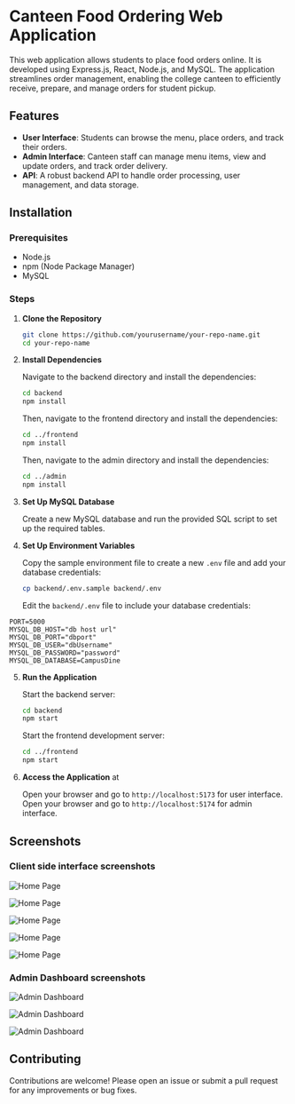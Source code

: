 # Canteen Food Ordering Web Application

This web application allows students to place food orders online. It is developed using Express.js, React, Node.js, and MySQL. The application streamlines order management, enabling the college canteen to efficiently receive, prepare, and manage orders for student pickup.

## Features

- **User Interface**: Students can browse the menu, place orders, and track their orders.
- **Admin Interface**: Canteen staff can manage menu items, view and update orders, and track order delivery.
- **API**: A robust backend API to handle order processing, user management, and data storage.

## Installation

### Prerequisites

- Node.js
- npm (Node Package Manager)
- MySQL

### Steps

1. **Clone the Repository**

    ```bash
    git clone https://github.com/yourusername/your-repo-name.git
    cd your-repo-name
    ```

2. **Install Dependencies**

    Navigate to the backend directory and install the dependencies:

    ```bash
    cd backend
    npm install
    ```

    Then, navigate to the frontend directory and install the dependencies:

    ```bash
    cd ../frontend
    npm install
    ```

    Then, navigate to the admin directory and install the dependencies:

    ```bash
    cd ../admin
    npm install
    ```

3. **Set Up MySQL Database**

    Create a new MySQL database and run the provided SQL script to set up the required tables.

4. **Set Up Environment Variables**

    Copy the sample environment file to create a new `.env` file and add your database credentials:

    ```bash
    cp backend/.env.sample backend/.env
    ```

    Edit the `backend/.env` file to include your database credentials:
```
PORT=5000
MYSQL_DB_HOST="db host url"
MYSQL_DB_PORT="dbport"
MYSQL_DB_USER="dbUsername"
MYSQL_DB_PASSWORD="password"
MYSQL_DB_DATABASE=CampusDine
```

5. **Run the Application**

    Start the backend server:

    ```bash
    cd backend
    npm start
    ```

    Start the frontend development server:

    ```bash
    cd ../frontend
    npm start
    ```

6. **Access the Application** at

    Open your browser and go to `http://localhost:5173` for user interface.
	Open your browser and go to `http://localhost:5174` for admin interface.


## Screenshots

### Client side interface screenshots

![Home Page](screenshots/screenshot09.png)

![Home Page](screenshots/screenshot08.png)

![Home Page](screenshots/screenshot05.png)

![Home Page](screenshots/screenshot04.png)

![Home Page](screenshots/screenshot07.png)


### Admin Dashboard screenshots

![Admin Dashboard](screenshots/screenshot03.png)

![Admin Dashboard](screenshots/screenshot02.png)

![Admin Dashboard](screenshots/screenshot01.png)


## Contributing

Contributions are welcome! Please open an issue or submit a pull request for any improvements or bug fixes.
